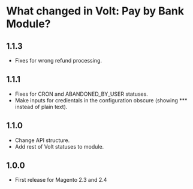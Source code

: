# What changed in Volt: Pay by Bank Module?

## 1.1.3
* Fixes for wrong refund processing.

## 1.1.1
* Fixes for CRON and ABANDONED_BY_USER statuses.
* Make inputs for credientals in the configuration obscure (showing *** instead of plain text).

## 1.1.0
* Change API structure.
* Add rest of Volt statuses to module.

## 1.0.0
* First release for Magento 2.3 and 2.4
